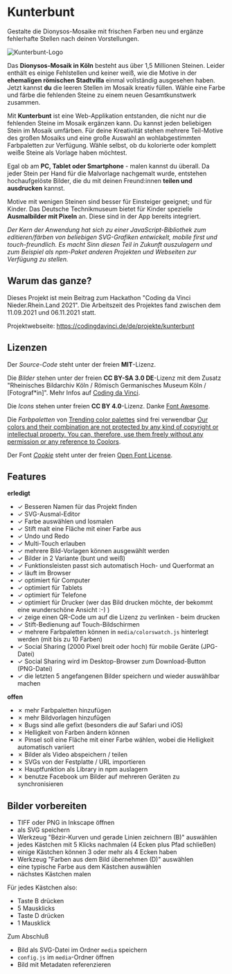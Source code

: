 # Kunterbunt

Gestalte die Dionysos-Mosaike mit frischen Farben neu und ergänze fehlerhafte Stellen nach deinen Vorstellungen.

![Kunterbunt-Logo](https://github.com/tursics/kunterbunt/blob/main/media/banner.png?raw=true)

Das **Dionysos-Mosaik in Köln** besteht aus über 1,5 Millionen Steinen.
Leider enthält es einige Fehlstellen und keiner weiß, wie die Motive in der **ehemaligen römischen Stadtvilla** einmal vollständig ausgesehen haben.
Jetzt kannst **du** die leeren Stellen im Mosaik kreativ füllen.
Wähle eine Farbe und färbe die fehlenden Steine zu einem neuen Gesamtkunstwerk zusammen.

Mit **Kunterbunt** ist eine Web-Applikation entstanden, die nicht nur die fehlenden Steine im Mosaik ergänzen kann.
Du kannst jeden beliebigen Stein im Mosaik umfärben.
Für deine Kreativität stehen mehrere Teil-Motive des großen Mosaiks und eine große Auswahl an wohlabgestimmten Farbpaletten zur Verfügung.
Wähle selbst, ob du kolorierte oder komplett weiße Steine als Vorlage haben möchtest.

Egal ob am **PC, Tablet oder Smartphone** - malen kannst du überall.
Da jeder Stein per Hand für die Malvorlage nachgemalt wurde, entstehen hochaufgelöste Bilder, die du mit deinen Freund:innen **teilen und ausdrucken** kannst.

Motive mit wenigen Steinen sind besser für Einsteiger geeignet; und für Kinder.
Das Deutsche Technikmuseum bietet für Kinder spezielle **Ausmalbilder mit Pixeln** an.
Diese sind in der App bereits integriert.

*Der Kern der Anwendung hat sich zu einer JavaScript-Bibliothek zum editieren/färben von beliebigen SVG-Grafiken entwickelt, mobile first und touch-freundlich.
Es macht Sinn diesen Teil in Zukunft auszulagern und zum Beispiel als npm-Paket anderen Projekten und Webseiten zur Verfügung zu stellen.*

## Warum das ganze?

Dieses Projekt ist mein Beitrag zum Hackathon "Coding da Vinci Nieder.Rhein.Land 2021".
Die Arbeitszeit des Projektes fand zwischen dem 11.09.2021 und 06.11.2021 statt.

Projektwebseite: https://codingdavinci.de/de/projekte/kunterbunt

## Lizenzen

Der *Source-Code* steht unter der freien **MIT**-Lizenz.

Die *Bilder* stehen unter der freien **CC BY-SA 3.0 DE**-Lizenz mit dem Zusatz "Rheinisches Bildarchiv Köln / Römisch Germanisches Museum Köln / [Fotograf*in]".
Mehr Infos auf [Coding da Vinci](https://codingdavinci.de/daten/das-mosaik-einer-luxurioesen-stadtvilla-des-roemischen-koeln).

Die *Icons* stehen unter freien **CC BY 4.0**-Lizenz. Danke [Font Awesome](https://fontawesome.com/v5.15/icons?d=gallery&p=2&m=free).

Die *Farbpaletten* von [Trending color palettes](https://coolors.co/palettes/trending) sind frei verwendbar [Our colors and their combination are not protected by any kind of copyright or intellectual property. You can, therefore, use them freely without any permission or any reference to Coolors](https://help.coolors.co/hc/en-us/articles/360010649799-Do-I-need-special-permissions-to-use-your-colors-).

Der Font *[Cookie](https://fonts.google.com/specimen/Cookie)* steht unter der freien [Open Font License](https://scripts.sil.org/cms/scripts/page.php?site_id=nrsi&id=OFL).

## Features

**erledigt**

- &check; Besseren Namen für das Projekt finden
- &check; SVG-Ausmal-Editor
- &check; Farbe auswählen und losmalen
- &check; Stift malt eine Fläche mit einer Farbe aus
- &check; Undo und Redo
- &check; Multi-Touch erlauben
- &check; mehrere Bild-Vorlagen können ausgewählt werden
- &check; Bilder in 2 Variante (bunt und weiß)
- &check; Funktionsleisten passt sich automatisch Hoch- und Querformat an
- &check; läuft im Browser
- &check; optimiert für Computer
- &check; optimiert für Tablets
- &check; optimiert für Telefone
- &check; optimiert für Drucker (wer das Bild drucken möchte, der bekommt eine wunderschöne Ansicht :-) )
- &check; zeige einen QR-Code um auf die Lizenz zu verlinken - beim drucken
- &check; Stift-Bedienung auf Touch-Bildschirmen
- &check; mehrere Farbpaletten können in `media/colorswatch.js` hinterlegt werden (mit bis zu 10 Farben)
- &check; Social Sharing (2000 Pixel breit oder hoch) für mobile Geräte (JPG-Datei)
- &check; Social Sharing wird im Desktop-Browser zum Download-Button (PNG-Datei)
- &check; die letzten 5 angefangenen Bilder speichern und wieder auswählbar machen

**offen**

- &cross; mehr Farbpaletten hinzufügen
- &cross; mehr Bildvorlagen hinzufügen
- &cross; Bugs sind alle gefixt (besonders die auf Safari und iOS)
- &cross; Helligkeit von Farben ändern können
- &cross; Pinsel soll eine Fläche mit einer Farbe wählen, wobei die Helligkeit automatisch variiert
- &cross; Bilder als Video abspeichern / teilen
- &cross; SVGs von der Festplatte / URL importieren
- &cross; Hauptfunktion als Library in npm auslagern
- &cross; benutze Facebook um Bilder auf mehreren Geräten zu synchronisieren

## Bilder vorbereiten

- TIFF oder PNG in Inkscape öffnen
- als SVG speichern
- Werkzeug "Bézir-Kurven und gerade Linien zeichnern (B)" auswählen
- jedes Kästchen mit 5 Klicks nachmalen (4 Ecken plus Pfad schließen)
- einige Kästchen können 3 oder mehr als 4 Ecken haben
- Werkzeug "Farben aus dem Bild übernehmen (D)" auswählen
- eine typische Farbe aus dem Kästchen auswählen
- nächstes Kästchen malen

Für jedes Kästchen also:

- Taste B drücken
- 5 Mausklicks
- Taste D drücken
- 1 Mausklick

Zum Abschluß

- Bild als SVG-Datei im Ordner `media` speichern
- `config.js` im `media`-Ordner öffnen
- Bild mit Metadaten referenzieren
